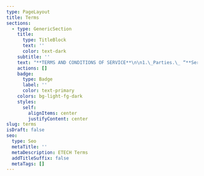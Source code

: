 ```yaml
---
type: PageLayout
title: Terms
sections:
  - type: GenericSection
    title:
      type: TitleBlock
      text: ''
      color: text-dark
    subtitle: ''
    text: "**TERMS AND CONDITIONS OF SERVICE**\n\n1.\_Parties.\_ “**Service Provider**” means Cygence Inc.,\_ “**Customer**” means the entity or person purchasing Services and/or Materials (defined below) from Service Provider.\n\n2.\_Application.\_ These Terms and Conditions of Service (these “**Terms**”) define the relationship of Customer and Service Provider and will apply to all purchases by Customer of services (“**Services**”) and any equipment or materials required for Services (collectively, “**Materials**”).\_ Customer acknowledges and agrees that these Terms are incorporated in, and are a part of, each quotation, purchase order, proposal, service order, service level agreement, invoice, release, requisition, work order, shipping instruction, specification and any other document, whether expressed verbally, in written form or electronic commerce, relating to the Services and Materials to be provided by Service Provider (such documents are collectively referred to as the “**Agreement**”).\n\n3.\_Updates and Amendments to these Terms.\_ These Terms may be found at\_[www.cygencetech](https://cygencetech.com/terms)[.com/terms](https://etechitsupport.com/terms)\_(the “**Website**”).\_ Customer acknowledges receipt of these Terms and agrees that these Terms include all amendments, changes and modifications thereto as may be subsequently posted on the Website, all of which are deemed to be incorporated herein and binding on Customer.\_ Service Provider shall have the right to further amend, change or modify these Terms from time to time, by posting any such amendments, changes or modifications on the Website.\_ It is Customer’s responsibility to regularly and continually review the Website for amendments, changes or modifications to these Terms and Customer shall be deemed to have been duly notified of, and shall be bound by, any such amendment, change or modification once posted on the Website.\n\n4.\_Term and Termination.\_ The Agreement between Service Provider and Customer shall commence on the earlier date in which Services begin or Materials are delivered and, unless otherwise specified in the Agreement, shall continue for a minimum term of thirty six (36) months (the “**Initial Term**”).\_ Upon expiration of the Initial Term, the Agreement shall automatically renew for successive one (1) year periods (each, a “**Renewal Term**”) unless Customer notifies Service Provider in writing of its desire not to renew the Agreement at least thirty (30) days prior to the end of any Renewal Term (the Initial Term and each Renewal Term shall collectively be referred to as the “**Term**”).\n\n5.\_Quotation Expiration.\_ Written quotations are valid for a period of thirty (30) days unless otherwise noted by Service Provider.\_ Service Provider will have the right to withdraw any quote which has not been accepted by Customer within the thirty (30) day time period.\n\n6.\_Pricing.\n\n(a) Taxes.\_ Prices for Services and Materials and other related information shown in any Service Provider publication including, but not limited to, marketing materials and websites are subject to change without notice.\_ Prices quoted do not include (and Customer will pay) all taxes or fees of any kind which may be levied or imposed on either party by federal, state, municipal, or other governmental authorities in connection with the sale or delivery of the Services and Materials. \_On an annual basis during the Term, Service Provider, in its sole discretion, may adjust the prices for Services and Materials, which price adjustments shall take effect immediately.\n\n(b) Restocking Fee.\_ Once products have shipped or been provisioned by the distributor, products that are requested to be returned or cancelled by the customer, will be subject to a re-stocking fee of 15% of quoted price of the product.\n\n7\\. Terms of Payment.\_\n\n(a) Payment Method. WisePay is Cygence's preferred method of payment. Through WisePay you may set up ACH bank transfers and credit card payments. The following credit cards are accepted and have a 3.5% fee associated with each: MasterCard, Visa, American Express, Discover. We also except checks and ACH bank transfers initiated by the customer.\_\n\n(b) Payment Due Date. Unless otherwise specifically agreed in writing by Service Provider, all invoiced amounts shall be due and payable to Service Provider, without setoff or other deductions or charges, NET Fifteen (15) days of Service Provider’s invoice.\_\n\n(c) Late Payment Penalties. Any overdue and unpaid balances will be charged an interest rate of 1.5%, or a fixed fee of $50, whichever is greater, every 15 days until the balance is paid in full. Late payments will be calculated from the invoice due date. The accrual of payment of any interest as provided above will not constitute a waiver by Service Provider of any rights and remedies in connection with a default by Customer. Customer will pay all court costs, attorneys’ fees, and other costs incurred by Service Provider in collecting past due amounts, including interest.\_\n\n(d) Miscellaneous.\_\n\ni. Customer shall be responsible for confirming that all invoices are accurate and that all charges are valid. Customer shall be deemed to have conclusively accepted Service Provider’s invoice upon the earlier of (a) payment to Service Provider of any invoiced amounts, or (b) failure of Customer to notify Service Provider of any concerns or inaccuracies regarding any such invoice within fifteen (15) days following receipt of same.\_\n\nii. If performance of the Services or shipment or delivery of the Materials is delayed by or at the request of Customer, payment will remain due in full fifteen (15) days from the date of Service Provider’s invoice. In such event, Service Provider may impose, and Customer agrees to pay, storage charges and other incidental expenses incurred by Service Provider as a result of the delay, in addition to any interest on late payments as described above.\n\n8.\_Suspension of Performance.\_ In addition to the rights of Service Provider set forth in Section 15 below, Service Provider reserves the right to withhold, suspend or stop its provision of any of the Services or the Materials should (i) Customer fail to comply with the terms of Section 7 above or otherwise breach the Agreement, or (ii) any doubt arise as to Customer’s credit or financial responsibility.\n\n9.\_Security Interest.\_ As security for payment of all accounts due to Service Provider, Customer grants to Service Provider a security interest in all Materials sold by Service Provider to Customer, and Service Provider will have all rights of a secured party under the Uniform Commercial Code with respect to such Materials.\_ Customer agrees and appoints Service Provider as its attorney-in-fact to do, at Service Provider’s option, all acts and things Service Provider may require to perfect the above security interest in any one or more jurisdictions, and Customer agrees to pay all applicable filing fees.\n\n10.\_Limited Warranty – Disclaimer of Warranties.\_ Subject to the limitations of Section 11, Service Provider warrants that it will perform the Services as described in the Agreement and will exercise all reasonable skill, care and due diligence in the performances of the Services and shall perform the Services in accordance with professional practice.\_ To the extent assignable, Service Provider assigns to Customer any warranties that are made by manufacturers and suppliers of Materials.\_ EXCEPT AS SPECIFIED ABOVE, MATERIALS FURNISHED HEREUNDER ARE FURNISHED AS-IS, WHERE-IS, WITH NO WARRANTY WHATSOEVER.\_ THE warranties set forth in this section 10 AND, IF APPLICABLE, AS SET FORTH IN THE SLA (DEFINED BELOW), ARE the sole and exclusive warranties given by service provider with respect to the services and Materials and ARE in lieu of and exclude all other warranties, express or implied, arising by operation of law or otherwise, including without limitation, INFRINGEMENT, merchantability and fitness for a particular purpose whether or not the purpose or use has been disclosed to service provider in specifications, drawings or otherwise.\n\nThis warranty does not extend to any losses or damages due to misuse, accident, abuse, neglect, normal wear and tear, negligence (other than Service Provider’s), unauthorized modification or alteration, use beyond rated capacity, unsuitable power sources or environmental conditions, improper installation, repair, handling, maintenance or application or any other cause not the fault of Service Provider.\_ To the extent that Customer or its agents have supplied specifications, information, representation of operating conditions or other data to Service Provider in the selection or design of the Services and/or Materials and the preparation of Service Provider’s quotation, and in the event that actual operating conditions or other conditions differ from those represented by Customer, any warranties or other provisions contained herein that are affected by such conditions shall be null and void.\n\n11.\_Limitation of Liability.\_ EXCEPT AS SET FORTH IN THE SLA (DEFINED BELOW), THE SOLE AND EXCLUSIVE REMEDY FOR BREACH OF ANY WARRANTY HEREUNDER SHALL BE LIMITED TO, AT SERVICE PROVIDER’S SOLE OPTION, EITHER CORRECT PERFORMANCE FOR THAT PORTION OF THE SERVICES FOUND BY SERVICE PROVIDER TO BE DEFECTIVE OR REFUND OF THE PRICE PAID FOR THE SERVICES.\n\nTHE REMEDIES OF CUSTOMER SET FORTH IN THE AGREEMENT ARE EXCLUSIVE.\_ IN NO EVENT, REGARDLESS OF THE FORM OF THE CLAIM OR CAUSE OF ACTION (WHETHER BASED IN CONTRACT, INFRINGEMENT, NEGLIGENCE, STRICT LIABILITY, OTHER TORT OR OTHERWISE), SHALL SERVICE PROVIDER’S LIABILITY TO CUSTOMER EXCEED THE PRICE PAID BY CUSTOMER FOR THE SPECIFIC SERVICES OR MATERIALS PROVIDED BY SERVICE PROVIDER GIVING RISE TO THE CLAIM OR CAUSE OF ACTION.\\*\\*\_\_\\*\\*IN NO EVENT WILL SERVICE PROVIDER BE LIABLE OR RESPONSIBLE FOR ANY INCIDENTAL OR CONSEQUENTIAL DAMAGES, OR FOR ANY EXPENSE OCCASIONED BY THE USE OF DEFECTIVE MATERIALS.\n\n12.\_Customer Acceptance of Risk.\_ Customer understands that there are risks associated with the services provided by Service Provider. These risks include, but are not limited to, unauthorized access, data breaches, malware, hacking or other malicious activities and that these risks can result in loss of data, financial loss, reputational damages, regulatory investigation and penalties, or other adverse consequences (collectively, “Cybersecurity Risks”).\n\nService Provider will provide Customer with guidance and assistance in attempting to mitigate these Cybersecurity Risks. Service Provider will use reasonable efforts to inform Customer of Cybersecurity Risks and available mitigation measures and best practices associated with Service Provider’s services. But, Customer acknowledges that Customer is ultimately responsible for securing Customer’s systems, data, and assets and is free to undertake the measures and practices suggested by Service Provider, or any other measures or practices, as Customer determines in its full and complete discretion. Customer acknowledges and voluntarily accepts all Cybersecurity Risks associated with Service Provider’s services. Customer holds Service Provider harmless for any liability resulting from any and all Cybersecurity Risks associated with the Service Provider’s services that are not the result of Service Provider’s willful misconduct or gross negligence.\n\n13.\_Delivery.\_ Any delivery dates or other schedule of performance by Service Provider are approximations, and the sole obligation of Service Provider with respect to the schedule of delivery or performance will be to use commercially reasonable efforts to deliver the Materials or perform the Services, consistent with the reasonable demands of its business.\_ In any event, Service Provider will have no liability to Customer or any other person for delays in performance due to strikes or labor disputes of any type, accidents, fire, floods, acts of God, or actions by governmental authorities, acts, omissions, or delays of Customer or any other third party, shortages of labor, or without limitation of the above, for any causes reasonably beyond the control of Service Provider.\n\n14.\_Inspection and Acceptance.\_ Customer shall have three (3) business days from the date of completion of each portion of the Services to inspect the Services, and in the event of any non-conformity, Customer must give written notice to Services Provider within said period stating why the Services are non-conforming.\_ Failure by Customer to give such notice constitutes unqualified acceptance of the Services.\n\n15.\_Cancellation or Termination.\_ In the event of cancellation of the Agreement by Customer, or in the event of default under the Agreement by Customer which is not cured within fifteen (15) days after notice by Service Provider, and in addition to any fees payable under Section 4 hereof, Customer will pay to Service Provider on demand all direct and indirect costs incurred directly or indirectly by Service Provider in connection with the Agreement, all as reasonably determined by Service Provider, plus any profit to be negotiated with Customer.\_ In no event, however, will any amount payable by Customer under the Agreement exceed the total price payable by Customer for the Services and/or Materials. All discounts given to the agreement that has been terminated or cancelled will be due in full upon termination or cancellation.\n\n16.\_Changes.\n\n(a)\_Service Provider Changes.\_ Service Provider reserves the right from time to time to correct any typographical or clerical errors, including errors in mathematical computation, which may exist on the Agreement.\n\n(b)\_Customer Changes.\_ Customer may request changes or additions to the Services and/or Materials.\_ In the event such changes or additions are accepted by Service Provider, Service Provider may revise the price and performance dates.\n\n17.\_Service Levels.\_ To the extent the Services include services hosted on Service Provider’s servers, such Services shall be provided in accordance with the Agreement as well as the Service Level Agreement, attached hereto as\_Exhibit A\_(the “**SLA**”), which is incorporated herein by reference.\n\n18.\_Use of Services.\_ Customer shall use the Services solely for its internal business purposes, in compliance with applicable law, and shall not:\_ (i) resell, sublicense, lease, time-share or otherwise make the Services available to any third party; (ii) send or store infringing or unlawful material; (iii) send or store Malicious Code; (iv) attempt to gain unauthorized access to, or disrupt the integrity or performance of, the Services or the data contained therein; (v) modify, copy or create derivative works based on the Services; (vi) reverse engineer the Services; or (vii) access the Services for the purpose of building a competitive product or service or copying its features or user interface.\n\n19.\_Customer Data.\_ All data delivered to Service Provider by Customer in connection with the Services is and shall remain the property of Customer (collectively, “**Customer Data**”).\_ Upon termination of the Agreement, Service Provider shall cause all such Customer Data to be extracted and delivered to Customer on readable media, provided that, Service Provider may withhold delivery until Customer has paid in full all invoiced amounts, which shall include all costs associated with extraction of the Customer Data.\_ Notwithstanding the foregoing, Customer shall confirm that it has received all Customer Data within sixty (60) days following expiration or termination of the Agreement.\_ Following such sixty (60) day period, Customer acknowledges and agrees that Service Provider may remove all remaining Customer Data in its possession, including any copies thereof, without further obligation or liability to Customer.\n\n20.\_Software.\_ Notwithstanding any other provision herein to the contrary, Service Provider, or any applicable third party licensor to Service Provider, shall retain all rights of ownership and title in its respective software incorporated into the Services and/or the Materials (the “**Software**”), including without limitation, all rights of ownership and title in its respective copies of such Software. \_Customer is hereby granted a nonexclusive, non-transferable, royalty free license to use the Software solely for purposes of properly utilizing the Services and Materials purchased from Seller.\n\n21.\_Restrictions on Use.\_ Customer shall not, nor shall it cause or authorize any third party to (a) distribute, rent, sell, lease or otherwise display, disclose, transfer or make available to any third party, any of the Services, the Materials, the Software or documentation associated therewith (collectively, the “**Service Provider Property**”) or use the Service Provider Property for the benefit of any third party; (b) modify, change, reverse assemble, reverse compile or reverse engineer the Service Provider Property, or otherwise attempt to discover any source code or underlying proprietary information associated therewith; (c) remove, circumvent or modify security codes, if any, or features serving the identification of the Service Provider Property; or (d) copy the Service Provider Property in any form, without the express written consent of Service Provider.\_ Customer shall not use or allow any person to examine the Service Provider Property for the purpose of creating another system which competes with the Services provided by Service Provider and Customer will not use or disclose to any third party, any data or information relating to the Service Provider Property or the technology, ideas, concepts, know-how or techniques embodied therein.\n\n22.\_Transition Services.\_ Service Provider agrees that in the event of termination of this Agreement, Service Provider shall reasonably cooperate with Customer in the transition to another provider of replacement or substitute services.\_ Service Provider shall be paid at the rates set forth in the Agreement or as otherwise mutually agreed to by the parties.\_ Compliance with this Section by Service Provider shall not constitute a waiver or estoppel with regard to any rights or remedies available to Service Provider in the event termination of the Agreement was due to a breach by Customer.\n\n23.\_Non-Solicitation.\_ Customer shall not solicit, directly or indirectly, or employ any employee of Service Provider during the period that any Services are being provided to Customer and for a period of one (1) year following the termination or expiration of the Agreement.\n\n24.\_Modifications and Waiver – Entire Agreement.\_ Neither party has rights, warranties, or conditions expressed or implied, statutory or otherwise, other than those contained in the Agreement.\_ The Agreement contains the entire agreement between Service Provider and Customer and can be modified or rescinded only as set forth herein.\_ No waiver of any provision of the Agreement will be binding unless in writing signed by an authorized representative of the party against whom the waiver is asserted, and unless expressly made generally applicable, will apply only to the specific case for which the waiver is given.\_ Failure of either party to insist upon strict performance of the Agreement will not be construed as a waiver of any term or condition of the Agreement.\n\nAny document submitted by Customer to Service Provider confirming its intention to purchase Services and/or Materials described in the Agreement (purchase orders or releases) will be deemed to constitute a confirmation and acceptance of the Agreement, even if such document states terms in addition to or different from those in the Agreement.\_ All agreements between Service Provider and Customer will be solely under the terms and conditions of the Agreement, and Service Provider objects to any and all such additional or different terms contained in any document submitted to Service Provider by Customer.\_ Any execution by Service Provider of any other document submitted by Customer in connection with the purchase of Services and/or Materials does not constitute acceptance of or agreement to any terms and conditions in addition to or different from those contained in the Agreement, but will constitute only acknowledgment of receipt of such document.\_ In addition, notwithstanding any terms contained in any documents submitted by Customer in connection with the purchase of Services and/or Materials described under the Agreement, the acceptance of delivery by Customer of Services and/or Materials described in the Agreement will constitute a course of conduct constituting Customer’s agreement to the terms and conditions of the Agreement, to the exclusion of any additional or different terms and conditions.\n\n25.\_Compliance with Laws.\_ Customer will be responsible for compliance with any and all federal, state or local laws or regulations respecting safety or respecting use of the Services and Materials, and shall indemnify and hold Service Provider harmless from and against any and all claims of violations of such laws or regulations or other claims of personal injury or property damage directly or indirectly related to the installation, maintenance or operation of the Services and Materials.\n\n26.\_Assignment.\_ Customer shall not assign its right or delegate its duties hereunder or any interest herein without the prior written consent of Service Provider, and any such assignment or delegation without such consent shall be void.\n\n27.\_Governing Law.\_ The Agreement will be governed by and construed in accordance with the laws of the State of Michigan.\_ Customer and Service Provider agree that the proper venue for all actions arising in connection herewith shall be only in Michigan and the parties agree to submit such jurisdiction.\_ No action, regardless of form, arising out of the transactions relating to this Agreement, may be brought by either party more than one (1) year after the cause of action has accrued.\_ The U.N. Convention on Contracts for the International Sale of Goods shall not apply to this Agreement.\n\n28.\_Authority.\_ Each signatory represents that it has all requisite authority to execute the Agreement on behalf of its principal and that the Agreement is fully enforceable against such principal in accordance with its terms.\n\n**EXHIBIT A**\n\n**Service Level Agreement**\n\nThis Service Level Agreement (“**SLA**”) governs Customer’s access and use of hosted Services on Service Provider’s internal servers under the Agreement.\_ Unless otherwise provided herein, this SLA is subject to the terms of the Agreement, and any capitalized terms not defined in this SLA will have the meanings ascribed to them in the Agreement.\n\n**Service Availability**\n\nThe target availability for the Service will be 99.9% per calendar month, excluding Scheduled Downtime (“**Target Availability**”). The Service will be deemed available to the extent access to the Service is available to Customer.\n\n**Scheduled Downtime**\n\nThe Service will be unavailable during certain time windows for maintenance purposes as determined by Service Provider (“**Scheduled Downtime**”).\_ Service Provider will use commercially reasonable efforts to plan for Scheduled Downtime between the hours of 5 p.m. Friday and 12:00 a.m. Monday Eastern Standard Time.\_ In certain situations, Service Provider may need to schedule emergency downtime, and Service Provider will use commercially reasonable efforts to provide at least 24 hours prior notice to Customer.\n\n**Remedy for Failure to Meet Target Availability**\n\nIf Service Provider fails to meet Target Availability, as Customer’s sole and exclusive remedy, Service Provider will credit Customer’s account the applicable credits set forth below (“**Service Credits**”).\_ Service Credits will be applied only in the month following the failure to meet Target Availability as a separate credited line item on Customer’s invoice.\n\nIn order to receive the Service Credit(s), Customer must notify Service Provider within thirty (30) days from the end of the month during which there was a failure to meet Target Availability. \_Any unused Service Credits will expire upon the termination of the Agreement, and Customer shall not be entitled to receive any payment for the unused Service Credits.\n\n**Service Credits**\n\n| \\*\\*Service Availability\_\\*\\*(per calendar month during the term of your subscription) | \\*\\*Service Credit\_\\*\\*(incremental)   |\n| -------------------------------------------------------------------------------------- | -------------------------------------- |\n| **<99.9% to 99.0%**                                                                    | **1/30<sup>th</sup>\_of Monthly Fee** |\n| **<99.0% to 95.0%**                                                                    | **1/10<sup>th</sup>\_of Monthly Fee** |\n| **<95%**                                                                               | **1/5<sup>th</sup>\_of Monthly Fee**  |\n\n**Exclusions**\n\nService Provider shall not be responsible for, and Customer shall not be entitled to Service Credits for, any Target Availability failures caused by: (i) use or access to the Service by you in a manner not authorized in the Agreement or the applicable documentation, (ii) your equipment or third party equipment, (iii) any Customer data, (iv) third party acts or systems; or (v) general internet problems, force majeure, natural disasters, emergencies, acts of terror or war, or other factors outside of Service Provider’s reasonable control.\n"
    actions: []
    badge:
      type: Badge
      label: ''
      color: text-primary
    colors: bg-light-fg-dark
    styles:
      self:
        alignItems: center
        justifyContent: center
slug: terms
isDraft: false
seo:
  type: Seo
  metaTitle: ''
  metaDescription: ETECH Terms
  addTitleSuffix: false
  metaTags: []
---
```

